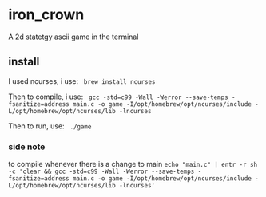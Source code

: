 # iron_crown
A 2d statetgy ascii game in the terminal


## install 
I used ncurses, i use:
``  brew install ncurses  ``

Then to compile, i use:
``  gcc -std=c99 -Wall -Werror --save-temps -fsanitize=address main.c -o game -I/opt/homebrew/opt/ncurses/include -L/opt/homebrew/opt/ncurses/lib -lncurses  ``

Then to run, use: 
``  ./game  ``


### side note 

to compile whenever there is a change to main
`` echo "main.c" | entr -r sh -c 'clear && gcc -std=c99 -Wall -Werror --save-temps -fsanitize=address main.c -o game -I/opt/homebrew/opt/ncurses/include -L/opt/homebrew/opt/ncurses/lib -lncurses'  ``
